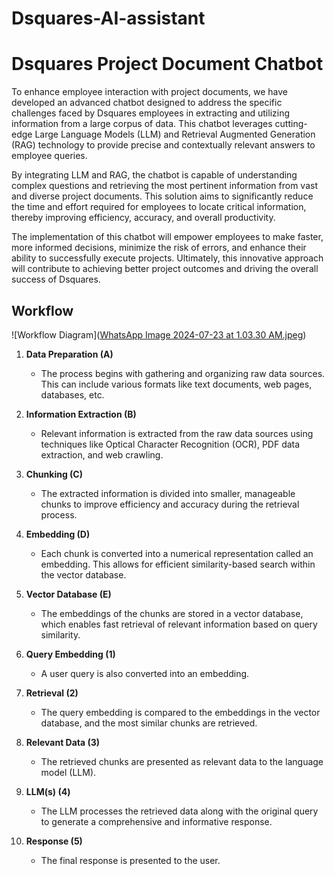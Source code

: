 # Dsquares-AI-assistant

# Dsquares Project Document Chatbot

To enhance employee interaction with project documents, we have developed an advanced chatbot designed to address the specific challenges faced by Dsquares employees in extracting and utilizing information from a large corpus of data. This chatbot leverages cutting-edge Large Language Models (LLM) and Retrieval Augmented Generation (RAG) technology to provide precise and contextually relevant answers to employee queries.

By integrating LLM and RAG, the chatbot is capable of understanding complex questions and retrieving the most pertinent information from vast and diverse project documents. This solution aims to significantly reduce the time and effort required for employees to locate critical information, thereby improving efficiency, accuracy, and overall productivity.

The implementation of this chatbot will empower employees to make faster, more informed decisions, minimize the risk of errors, and enhance their ability to successfully execute projects. Ultimately, this innovative approach will contribute to achieving better project outcomes and driving the overall success of Dsquares.

## Workflow

![Workflow Diagram]([WhatsApp Image 2024-07-23 at 1.03.30 AM.jpeg](https://github.com/karimabdelhalim/Dsquares-AI-assistant/blob/main/WhatsApp%20Image%202024-07-23%20at%201.03.30%20AM.jpeg))

1. **Data Preparation (A)**
    - The process begins with gathering and organizing raw data sources. This can include various formats like text documents, web pages, databases, etc.

2. **Information Extraction (B)**
    - Relevant information is extracted from the raw data sources using techniques like Optical Character Recognition (OCR), PDF data extraction, and web crawling.

3. **Chunking (C)**
    - The extracted information is divided into smaller, manageable chunks to improve efficiency and accuracy during the retrieval process.

4. **Embedding (D)**
    - Each chunk is converted into a numerical representation called an embedding. This allows for efficient similarity-based search within the vector database.

5. **Vector Database (E)**
    - The embeddings of the chunks are stored in a vector database, which enables fast retrieval of relevant information based on query similarity.

6. **Query Embedding (1)**
    - A user query is also converted into an embedding.

7. **Retrieval (2)**
    - The query embedding is compared to the embeddings in the vector database, and the most similar chunks are retrieved.

8. **Relevant Data (3)**
    - The retrieved chunks are presented as relevant data to the language model (LLM).

9. **LLM(s) (4)**
    - The LLM processes the retrieved data along with the original query to generate a comprehensive and informative response.

10. **Response (5)**
    - The final response is presented to the user.
